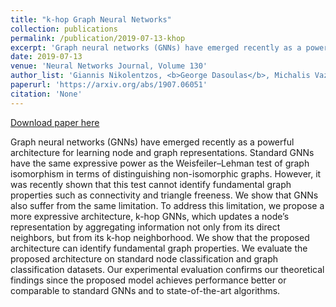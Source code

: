 ```yaml
---
title: "k-hop Graph Neural Networks"
collection: publications
permalink: /publication/2019-07-13-khop
excerpt: 'Graph neural networks (GNNs) have emerged recently as a powerful architecture for learning node and graph representations. Standard GNNs have the same expressive power as the Weisfeiler–Lehman test of graph isomorphism in terms of distinguishing non-isomorphic graphs. However, it was recently shown that this test cannot identify fundamental graph properties such as connectivity and triangle freeness. We show that GNNs also suffer from the same limitation. To address this limitation, we propose a more expressive architecture, k-hop GNNs, which updates a node’s representation by aggregating information not only from its direct neighbors, but from its k-hop neighborhood. We show that the proposed architecture can identify fundamental graph properties. We evaluate the proposed architecture on standard node classification and graph classification datasets. Our experimental evaluation confirms our theoretical findings since the proposed model achieves performance better or comparable to standard GNNs and to state-of-the-art algorithms.'
date: 2019-07-13
venue: 'Neural Networks Journal, Volume 130'
author_list: 'Giannis Nikolentzos, <b>George Dasoulas</b>, Michalis Vazirgiannis'
paperurl: 'https://arxiv.org/abs/1907.06051'
citation: 'None'
---
```


<a href='https://arxiv.org/abs/1907.06051'>Download paper here</a>

Graph neural networks (GNNs) have emerged recently as a powerful architecture for learning node and graph representations. Standard GNNs have the same expressive power as the Weisfeiler–Lehman test of graph isomorphism in terms of distinguishing non-isomorphic graphs. However, it was recently shown that this test cannot identify fundamental graph properties such as connectivity and triangle freeness. We show that GNNs also suffer from the same limitation. To address this limitation, we propose a more expressive architecture, k-hop GNNs, which updates a node’s representation by aggregating information not only from its direct neighbors, but from its k-hop neighborhood. We show that the proposed architecture can identify fundamental graph properties. We evaluate the proposed architecture on standard node classification and graph classification datasets. Our experimental evaluation confirms our theoretical findings since the proposed model achieves performance better or comparable to standard GNNs and to state-of-the-art algorithms.
